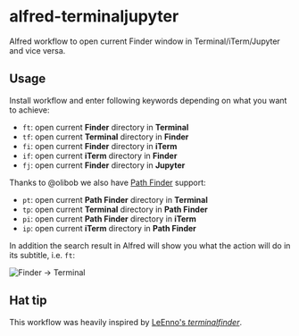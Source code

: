 # alfred-terminaljupyter

Alfred workflow to open current Finder window in Terminal/iTerm/Jupyter and vice versa.

## Usage

Install workflow and enter following keywords depending on what you want to achieve:

- `ft`: open current **Finder** directory in **Terminal**
- `tf`: open current **Terminal** directory in **Finder**
- `fi`: open current **Finder** directory in **iTerm**
- `if`: open current **iTerm** directory in **Finder**
- `fj`: open current **Finder** directory in **Jupyter**

Thanks to @olibob we also have [Path Finder](http://www.cocoatech.com/ "Path Finder 6 by Cocoatech") support:

- `pt`: open current **Path Finder** directory in **Terminal**
- `tp`: open current **Terminal** directory in **Path Finder**
- `pi`: open current **Path Finder** directory in **iTerm**
- `ip`: open current **iTerm** directory in **Path Finder**

In addition the search result in Alfred will show you what the action will do in its subtitle, i.e. `ft`:

![Finder → Terminal](https://raw.github.com/xinyulab/TerminalJupyter/master/screenshot_fj.png)

## Hat tip

This workflow was heavily inspired by [LeEnno's *terminalfinder*](https://github.com/LeEnno/alfred-terminalfinder "LeEnno/alfred-terminalfinder · GitHub").